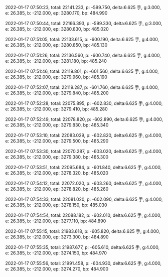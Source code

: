 2022-01-17 07:50:23, total: 22141.233, p: -599.750, delta:6.625 手, g:3.000, e: 26.385, b: -212.000, ep: 3280.170, bp: 484.990

2022-01-17 07:50:44, total: 22166.393, p: -599.330, delta:6.625 手, g:3.000, e: 26.385, b: -212.000, ep: 3280.830, bp: 485.020

2022-01-17 07:51:05, total: 22133.615, p: -600.190, delta:6.625 手, g:4.000, e: 26.385, b: -212.000, ep: 3280.850, bp: 485.130

2022-01-17 07:51:26, total: 22136.560, p: -600.740, delta:6.625 手, g:4.000, e: 26.385, b: -212.000, ep: 3281.180, bp: 485.240

2022-01-17 07:51:46, total: 22119.801, p: -601.560, delta:6.625 手, g:4.000, e: 26.385, b: -212.000, ep: 3279.960, bp: 485.190

2022-01-17 07:52:07, total: 22119.287, p: -601.760, delta:6.625 手, g:4.000, e: 26.385, b: -212.000, ep: 3279.840, bp: 485.200

2022-01-17 07:52:28, total: 22075.895, p: -602.830, delta:6.625 手, g:4.000, e: 26.385, b: -212.000, ep: 3279.410, bp: 485.280

2022-01-17 07:52:49, total: 22078.820, p: -602.890, delta:6.625 手, g:4.000, e: 26.385, b: -212.000, ep: 3279.830, bp: 485.340

2022-01-17 07:53:10, total: 22083.029, p: -602.820, delta:6.625 手, g:4.000, e: 26.385, b: -212.000, ep: 3279.500, bp: 485.290

2022-01-17 07:53:30, total: 22070.287, p: -603.020, delta:6.625 手, g:4.000, e: 26.385, b: -212.000, ep: 3279.380, bp: 485.300

2022-01-17 07:53:51, total: 22095.684, p: -601.840, delta:6.625 手, g:4.000, e: 26.385, b: -212.000, ep: 3278.320, bp: 485.020

2022-01-17 07:54:12, total: 22072.020, p: -603.260, delta:6.625 手, g:4.000, e: 26.385, b: -212.000, ep: 3278.820, bp: 485.260

2022-01-17 07:54:33, total: 22081.020, p: -602.090, delta:6.625 手, g:4.000, e: 26.385, b: -212.000, ep: 3278.150, bp: 485.030

2022-01-17 07:54:54, total: 22088.182, p: -602.010, delta:6.625 手, g:4.000, e: 26.385, b: -212.000, ep: 3277.110, bp: 484.890

2022-01-17 07:55:15, total: 21983.618, p: -605.820, delta:6.625 手, g:4.000, e: 26.385, b: -212.000, ep: 3273.300, bp: 484.890

2022-01-17 07:55:35, total: 21987.677, p: -605.610, delta:6.625 手, g:4.000, e: 26.385, b: -212.000, ep: 3274.150, bp: 484.970

2022-01-17 07:55:56, total: 21991.458, p: -604.930, delta:6.625 手, g:4.000, e: 26.385, b: -212.000, ep: 3274.270, bp: 484.900